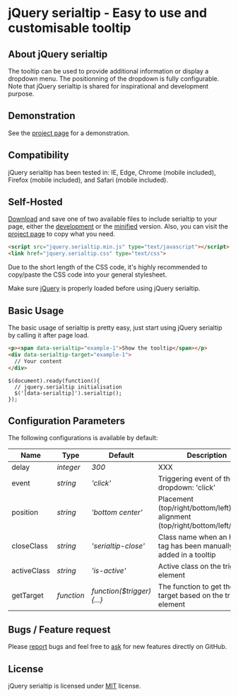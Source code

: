 # jQuery serialtip - Easy to use and customisable tooltip

## About jQuery serialtip
The tooltip can be used to provide additional information or display a dropdown menu. The positionning of the dropdown is fully configurable. Note that jQuery serialtip is shared for inspirational and development purpose.


## Demonstration
See the [project page](https://github.meunierkevin.com/jquery-serialtip/) for a demonstration.


## Compatibility
jQuery serialtip has been tested in: IE, Edge, Chrome (mobile included), Firefox (mobile included), and Safari (mobile included).


## Self-Hosted
[Download](https://github.com/kevinmeunier/jquery-serialtip/archive/master.zip) and save one of two available files to include serialtip to your page, either the [development](https://github.com/kevinmeunier/jquery-serialtip/blob/main/dist/jquery.serialtip.js) or the [minified](https://github.com/kevinmeunier/jquery-serialtip/blob/main/dist/jquery.serialtip.min.js) version. Also, you can visit the [project page](https://github.meunierkevin.com/jquery-serialtip/) to copy what you need.
```HTML
<script src="jquery.serialtip.min.js" type="text/javascript"></script>
<link href="jquery.serialtip.css" type="text/css">
```
Due to the short length of the CSS code, it's highly recommended to copy/paste the CSS code into your general stylesheet.

Make sure [jQuery](http://jquery.com) is properly loaded before using jQuery serialtip. 


## Basic Usage
The basic usage of serialtip is pretty easy, just start using jQuery serialtip by calling it after page load.
```HTML
<p><span data-serialtip="example-1">Show the tooltip</span></p>
<div data-serialtip-target="example-1">
  // Your content
</div>
```
```JS
$(document).ready(function(){
  // jquery.serialtip initialisation
  $('[data-serialtip]').serialtip();
});
```

  
## Configuration Parameters
The following configurations is available by default:

Name               | Type       | Default                             | Description
------------------ | ---------- | ----------------------------------- | -----------
delay              | *integer*  | *300*                               | XXX 
event              | *string*   | *'click'*                           | Triggering event of the dropdown: 'click' || 'hover
position           | *string*   | *'bottom center'*                   | Placement (top/right/bottom/left) and alignment (top/right/bottom/left/center)
closeClass         | *string*   | *'serialtip-close'*                 | Class name when an HTML tag has been manually added in a tooltip 
activeClass        | *string*   | *'is-active'*                       | Active class on the trigger element 
getTarget          | *function* | *function($trigger){...}*           | The function to get the target based on the trigger element 


## Bugs / Feature request
Please [report](http://github.com/kevinmeunier/jquery-serialtip/issues) bugs and feel free to [ask](http://github.com/kevinmeunier/jquery-serialtip/issues) for new features directly on GitHub.


## License
jQuery serialtip is licensed under [MIT](http://www.opensource.org/licenses/mit-license.php) license.
